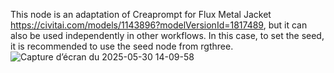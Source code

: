 This node is an adaptation of Creaprompt for Flux Metal Jacket https://civitai.com/models/1143896?modelVersionId=1817489, but it can also be used independently in other workflows. In this case, to set the seed, it is recommended to use the seed node from rgthree.
![Capture d’écran du 2025-05-30 14-09-58](https://github.com/user-attachments/assets/4f4ef336-c89f-439c-b290-6e8e45389b1c)
